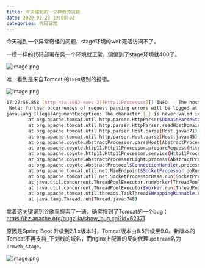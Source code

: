 ```yaml
---
title: 今天碰到的一个神奇的问题
date: 2020-02-28 19:08:02
categories: 代码日常
---
```


今天碰到一个异常奇怪的问题，stage环境的web死活访问不了。

一模一样的代码部署在另一个环境就正常，偏偏到了stage环境就400了。

![image.png](http://tva1.sinaimg.cn/large/bda5cd74ly1gcc9sgna6ij228019iajw.jpg)

唯一看到是来自Tomcat 的`INFO`级别的报错。

![image.png](http://tva1.sinaimg.cn/large/bda5cd74ly1gcc9v31yjgj21lw0ymkim.jpg)

```sh
17:27:56.858 [http-nio-8082-exec-2][Http11Processor][] INFO  - The host [crmweb_stage] is not valid
 Note: further occurrences of request parsing errors will be logged at DEBUG level.
java.lang.IllegalArgumentException: The character [_] is never valid in a domain name.
        at org.apache.tomcat.util.http.parser.HttpParser$DomainParseState.next(HttpParser.java:963)
        at org.apache.tomcat.util.http.parser.HttpParser.readHostDomainName(HttpParser.java:859)
        at org.apache.tomcat.util.http.parser.Host.parse(Host.java:71)
        at org.apache.tomcat.util.http.parser.Host.parse(Host.java:45)
        at org.apache.coyote.AbstractProcessor.parseHost(AbstractProcessor.java:294)
        at org.apache.coyote.http11.Http11Processor.prepareRequest(Http11Processor.java:759)
        at org.apache.coyote.http11.Http11Processor.service(Http11Processor.java:343)
        at org.apache.coyote.AbstractProcessorLight.process(AbstractProcessorLight.java:65)
        at org.apache.coyote.AbstractProtocol$ConnectionHandler.process(AbstractProtocol.java:860)
        at org.apache.tomcat.util.net.NioEndpoint$SocketProcessor.doRun(NioEndpoint.java:1598)
        at org.apache.tomcat.util.net.SocketProcessorBase.run(SocketProcessorBase.java:49)
        at java.util.concurrent.ThreadPoolExecutor.runWorker(ThreadPoolExecutor.java:1149)
        at java.util.concurrent.ThreadPoolExecutor$Worker.run(ThreadPoolExecutor.java:624)
        at org.apache.tomcat.util.threads.TaskThread$WrappingRunnable.run(TaskThread.java:61)
        at java.lang.Thread.run(Thread.java:748)
```

拿着这关键词到谷歌里搜索了一通，确实搜到了Tomcat的一个bug：https://bz.apache.org/bugzilla/show_bug.cgi?id=62371

原因是Spring Boot 升级到2.1.x版本时，Tomcat版本由8.5升级至9.0。新版本的Tomcat不再支持`_`下划线的域名，而nginx上配置的反向代理`upstream`名为`crmweb_stage`。

![image.png](http://tva1.sinaimg.cn/large/bda5cd74ly1gccbik0fi1j213g0dadh7.jpg)

